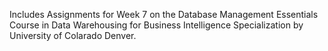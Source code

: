 Includes Assignments for Week 7 on the Database Management Essentials Course in Data Warehousing for Business Intelligence Specialization by University of Colarado Denver.